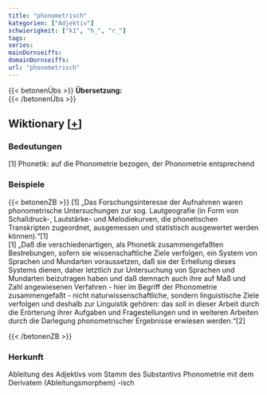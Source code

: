 ```yaml
---
title: "phonometrisch"
kategorien: ["Adjektiv"]
schwierigkeit: ["k1", "h_", "r_"]
tags:
series:
mainDornseiffs:
domainDornseiffs:
url: "phonometrisch"
---
```


{{< betonenÜbs >}}
**Übersetzung:**  
{{< /betonenÜbs >}}

## Wiktionary [[+](https://de.wiktionary.org/wiki/phonometrisch)]

### Bedeutungen
[1] Phonetik: auf die Phonometrie bezogen, der Phonometrie entsprechend  

### Beispiele
{{< betonenZB >}}
[1] „Das Forschungsinteresse der Aufnahmen waren phonometrische Untersuchungen zur sog. Lautgeografie (in Form von Schalldruck-, Lautstärke- und Melodiekurven, die phonetischen Transkripten zugeordnet, ausgemessen und statistisch ausgewertet werden können).“[1]  
[1] „Daß die verschiedenartigen, als Phonetik zusammengefaßten Bestrebungen, sofern sie wissenschaftliche Ziele verfolgen, ein System von Sprachen und Mundarten voraussetzen, daß sie der Erhellung dieses Systems dienen, daher letztlich zur Untersuchung von Sprachen und Mundarten beizutragen haben und daß demnach auch ihre auf Maß und Zahl angewiesenen Verfahren - hier im Begriff der Phonometrie zusammengefaßt - nicht naturwissenschaftliche, sondern linguistische Ziele verfolgen und deshalb zur Linguistik gehören: das soll in dieser Arbeit durch die Erörterung ihrer Aufgaben und Fragestellungen und in weiteren Arbeiten durch die Darlegung phonometrischer Ergebnisse erwiesen werden.“[2]  

{{< /betonenZB >}}
### Herkunft
Ableitung des Adjektivs vom Stamm des Substantivs Phonometrie mit dem Derivatem (Ableitungsmorphem) -isch  


